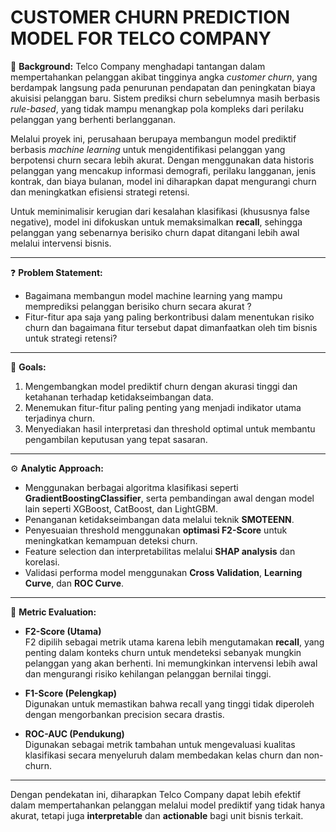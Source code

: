 # CUSTOMER CHURN PREDICTION MODEL FOR TELCO COMPANY

📌 **Background:**
Telco Company menghadapi tantangan dalam mempertahankan pelanggan akibat tingginya angka *customer churn*, yang berdampak langsung pada penurunan pendapatan dan peningkatan biaya akuisisi pelanggan baru. Sistem prediksi churn sebelumnya masih berbasis *rule-based*, yang tidak mampu menangkap pola kompleks dari perilaku pelanggan yang berhenti berlangganan.

Melalui proyek ini, perusahaan berupaya membangun model prediktif berbasis *machine learning* untuk mengidentifikasi pelanggan yang berpotensi churn secara lebih akurat. Dengan menggunakan data historis pelanggan yang mencakup informasi demografi, perilaku langganan, jenis kontrak, dan biaya bulanan, model ini diharapkan dapat mengurangi churn dan meningkatkan efisiensi strategi retensi.

Untuk meminimalisir kerugian dari kesalahan klasifikasi (khususnya false negative), model ini difokuskan untuk memaksimalkan **recall**, sehingga pelanggan yang sebenarnya berisiko churn dapat ditangani lebih awal melalui intervensi bisnis.

---

❓ **Problem Statement:**
- Bagaimana membangun model machine learning yang mampu memprediksi pelanggan berisiko churn secara akurat ?
- Fitur-fitur apa saja yang paling berkontribusi dalam menentukan risiko churn dan bagaimana fitur tersebut dapat dimanfaatkan oleh tim bisnis untuk strategi retensi?

---

🎯 **Goals:**
1. Mengembangkan model prediktif churn dengan akurasi tinggi dan ketahanan terhadap ketidakseimbangan data.
2. Menemukan fitur-fitur paling penting yang menjadi indikator utama terjadinya churn.
3. Menyediakan hasil interpretasi dan threshold optimal untuk membantu pengambilan keputusan yang tepat sasaran.

---

⚙️ **Analytic Approach:**
- Menggunakan berbagai algoritma klasifikasi seperti **GradientBoostingClassifier**, serta pembandingan awal dengan model lain seperti XGBoost, CatBoost, dan LightGBM.
- Penanganan ketidakseimbangan data melalui teknik **SMOTEENN**.
- Penyesuaian threshold menggunakan **optimasi F2-Score** untuk meningkatkan kemampuan deteksi churn.
- Feature selection dan interpretabilitas melalui **SHAP analysis** dan korelasi.
- Validasi performa model menggunakan **Cross Validation**, **Learning Curve**, dan **ROC Curve**.

---

📏 **Metric Evaluation:**
- **F2-Score (Utama)**  
  F2 dipilih sebagai metrik utama karena lebih mengutamakan **recall**, yang penting dalam konteks churn untuk mendeteksi sebanyak mungkin pelanggan yang akan berhenti. Ini memungkinkan intervensi lebih awal dan mengurangi risiko kehilangan pelanggan bernilai tinggi.

- **F1-Score (Pelengkap)**  
  Digunakan untuk memastikan bahwa recall yang tinggi tidak diperoleh dengan mengorbankan precision secara drastis.

- **ROC-AUC (Pendukung)**  
  Digunakan sebagai metrik tambahan untuk mengevaluasi kualitas klasifikasi secara menyeluruh dalam membedakan kelas churn dan non-churn.

---

Dengan pendekatan ini, diharapkan Telco Company dapat lebih efektif dalam mempertahankan pelanggan melalui model prediktif yang tidak hanya akurat, tetapi juga **interpretable** dan **actionable** bagi unit bisnis terkait.
